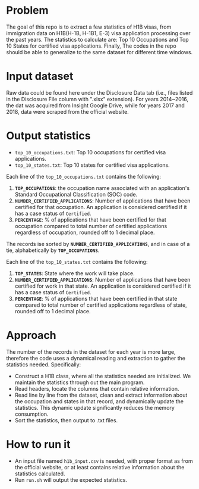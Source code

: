 # Problem
The goal of this repo is to extract a few statistics of H1B visas, from immigration data on H1B(H-1B, H-1B1, E-3) visa application processing over the past years. The statistics to calculate are: Top 10 Occupations and Top 10 States for certified visa applications.
Finally, The codes in the repo should be able to generalize to the same dataset for different time windows.

# Input dataset
Raw data could be found here under the Disclosure Data tab (i.e., files listed in the Disclosure File column with ".xlsx" extension). For years 2014~2016, the dat was acquired from Insight Google Drive, while for years 2017 and 2018, data were scraped from the official website.

# Output statistics
* `top_10_occupations.txt`: Top 10 occupations for certified visa applications.
* `top_10_states.txt`: Top 10 states for certified visa applications.

Each line of the `top_10_occupations.txt` contains the following:
1. __`TOP_OCCUPATIONS`__: the occupation name associated with an application's Standard Occupational Classification (SOC) code.
2. __`NUMBER_CERTIFIED_APPLICATIONS`__: Number of applications that have been certified for that occupation. An application is considered certified if it has a case status of `Certified`.
3. __`PERCENTAGE`__: % of applications that have been certified for that occupation compared to total number of certified applications regardless of occupation, rounded off to 1 decimal place.

The records ise sorted by __`NUMBER_CERTIFIED_APPLICATIONS`__, and in case of a tie, alphabetically by __`TOP_OCCUPATIONS`__.

Each line of the `top_10_states.txt` contains the following:
1. __`TOP_STATES`__: State where the work will take place.
2. __`NUMBER_CERTIFIED_APPLICATIONS`__: Number of applications that have been certified for work in that state. An application is considered certified if it has a case status of `Certified`.
3. __`PERCENTAGE`__: % of applications that have been certified in that state compared to total number of certified applications regardless of state, rounded off to 1 decimal place.

# Approach
The number of the records in the dataset for each year is more large, therefore the code uses a dynamical reading and extraction to gather the statistics needed. Specifically:
* Construct a H1B class, where all the statistics needed are initialized. We maintain the statistics through out the main program.
* Read headers, locate the columns that contain relative information.
* Read line by line from the dataset, clean and extract information about the occupation and states in that record, and dynamically update the statistics. This dynamic update significantly reduces the memory consumption.
* Sort the statistics, then output to .txt files.

# How to run it
* An input file named `h1b_input.csv` is needed, with proper format as from the official website, or at least contains relative information about the statistics calculated. 
* Run `run.sh` will output the expected statistics.
